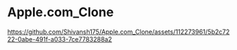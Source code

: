 
# Apple.com_Clone



https://github.com/Shivansh175/Apple.com_Clone/assets/112273961/5b2c7222-0abe-491f-a033-7ce7783288a2




